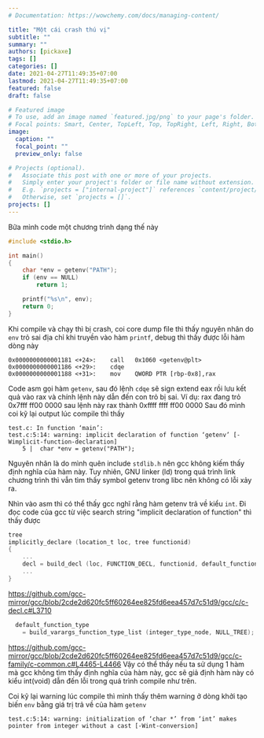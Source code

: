 ```yaml
---
# Documentation: https://wowchemy.com/docs/managing-content/

title: "Một cái crash thú vị"
subtitle: ""
summary: ""
authors: [pickaxe]
tags: []
categories: []
date: 2021-04-27T11:49:35+07:00
lastmod: 2021-04-27T11:49:35+07:00
featured: false
draft: false

# Featured image
# To use, add an image named `featured.jpg/png` to your page's folder.
# Focal points: Smart, Center, TopLeft, Top, TopRight, Left, Right, BottomLeft, Bottom, BottomRight.
image:
  caption: ""
  focal_point: ""
  preview_only: false

# Projects (optional).
#   Associate this post with one or more of your projects.
#   Simply enter your project's folder or file name without extension.
#   E.g. `projects = ["internal-project"]` references `content/project/deep-learning/index.md`.
#   Otherwise, set `projects = []`.
projects: []
---
```

Bữa mình code một chương trình dạng thế này
```c
#include <stdio.h>

int main()
{
    char *env = getenv("PATH");
    if (env == NULL)
        return 1;

    printf("%s\n", env);
    return 0;
}
```
Khi compile và chạy thì bị crash, coi core dump file thì thấy nguyên nhân do `env` trỏ sai địa chỉ khi truyền vào hàm `printf`, debug thì thấy được lỗi hàm dòng này
```
0x0000000000001181 <+24>:    call   0x1060 <getenv@plt>
0x0000000000001186 <+29>:    cdqe   
0x0000000000001188 <+31>:    mov    QWORD PTR [rbp-0x8],rax
```
Code asm gọi hàm `getenv`, sau đó lệnh `cdqe` sẽ sign extend eax rồi lưu kết quả vào rax và chính lệnh này dẫn đến con trỏ bị sai.
Ví dụ: rax đang trỏ 0x7fff ff00 0000 sau lệnh này rax thành 0xffff ffff ff00 0000
Sau đó mình coi kỹ lại output lúc compile thì thấy
```
test.c: In function ‘main’:
test.c:5:14: warning: implicit declaration of function ‘getenv’ [-Wimplicit-function-declaration]
    5 |  char *env = getenv("PATH");
```
Nguyên nhân là do mình quên include `stdlib.h` nên gcc không kiếm thấy định nghĩa của hàm này. Tuy nhiên, GNU linker (ld) trong quá trình link chương trình thì vẫn tìm thấy symbol getenv trong libc nên không có lỗi xảy ra.

Nhìn vào asm thì có thể thấy gcc nghĩ rằng hàm getenv trả về kiểu `int`. Đi đọc code của gcc từ việc search string "implicit declaration of function" thì thấy được
```c
tree
implicitly_declare (location_t loc, tree functionid)
{
    ...
    decl = build_decl (loc, FUNCTION_DECL, functionid, default_function_type);
    ...
}
```
https://github.com/gcc-mirror/gcc/blob/2cde2d620fc5ff60264ee825fd6eea457d7c51d9/gcc/c/c-decl.c#L3710

```c
  default_function_type
    = build_varargs_function_type_list (integer_type_node, NULL_TREE);
```
https://github.com/gcc-mirror/gcc/blob/2cde2d620fc5ff60264ee825fd6eea457d7c51d9/gcc/c-family/c-common.c#L4465-L4466
Vậy có thể thấy nếu ta sử dụng 1 hàm mà gcc không tìm thấy định nghĩa của hàm này, gcc sẽ giả định hàm này có kiểu int(void) dẫn đến lỗi trong quá trình compile như trên.

Coi kỹ lại warning lúc compile thì mình thấy thêm warning ở dòng khởi tạo biến `env` bằng giá trị trả về của hàm `getenv`
```
test.c:5:14: warning: initialization of ‘char *’ from ‘int’ makes pointer from integer without a cast [-Wint-conversion]
```
